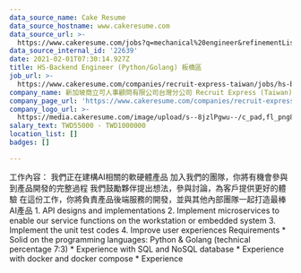 ```yaml
---
data_source_name: Cake Resume
data_source_hostname: www.cakeresume.com
data_source_url: >-
  https://www.cakeresume.com/jobs?q=mechanical%20engineer&refinementList%5Blang_name%5D%5B0%5D=English&refinementList%5Bsalary_type%5D=per_year&range%5Bsalary_range%5D%5Bmin%5D=1000000&page=3
data_source_internal_id: '22639'
date: 2021-02-01T07:30:14.927Z
title: HS-Backend Engineer (Python/Golang) 板橋區
job_url: >-
  https://www.cakeresume.com/companies/recruit-express-taiwan/jobs/hs-backend-engineer-python-golang-itabashi
company_name: 新加坡商立可人事顧問有限公司台灣分公司 Recruit Express (Taiwan)
company_page_url: 'https://www.cakeresume.com/companies/recruit-express-taiwan'
company_logo_url: >-
  https://media.cakeresume.com/image/upload/s--8jzlPgwu--/c_pad,fl_png8,h_200,w_200/v1566176619/pxugexvfcc68sz5kf2sn.png
salary_text: TWD55000 - TWD1000000
location_list: []
badges: []

---
```


工作內容： 我們正在建構AI相關的軟硬體產品 加入我們的團隊，你將有機會參與到產品開發的完整過程 我們鼓勵夥伴提出想法，參與討論，為客戶提供更好的體驗 在這份工作，你將負責產品後端服務的開發，並與其他內部團隊一起打造最棒AI產品 1. API designs and implementations 2. Implement microservices to enable our service functions on the workstation or embedded system 3. Implement the unit test codes 4. Improve user experiences Requirements * Solid on the programming languages: Python & Golang (technical percentage 7:3) * Experience with SQL and NoSQL database * Experience with docker and docker compose * Experience 